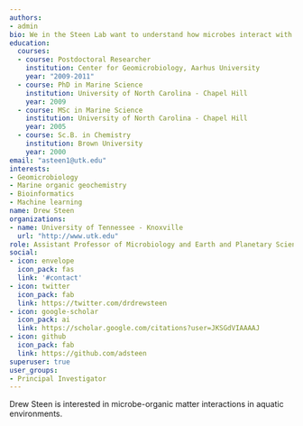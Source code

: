```yaml
---
authors:
- admin
bio: We in the Steen Lab want to understand how microbes interact with organic matter in aquatic systems. To do that, I use the tools of organic geochemistry as well as microbial ecology. These questions have lead us to work on new approaches to analyze DNA sequences from environmental microbiomes and to study the distribution of taxa and functions across all of microbial life.
education:
  courses:
  - course: Postdoctoral Researcher
    institution: Center for Geomicrobiology, Aarhus University
    year: "2009-2011"
  - course: PhD in Marine Science
    institution: University of North Carolina - Chapel Hill
    year: 2009
  - course: MSc in Marine Science
    institution: University of North Carolina - Chapel Hill
    year: 2005
  - course: Sc.B. in Chemistry
    institution: Brown University
    year: 2000
email: "asteen1@utk.edu"
interests:
- Geomicrobiology
- Marine organic geochemistry
- Bioinformatics
- Machine learning
name: Drew Steen
organizations:
- name: University of Tennessee - Knoxville
  url: "http://www.utk.edu"
role: Assistant Professor of Microbiology and Earth and Planetary Sciences
social:
- icon: envelope
  icon_pack: fas
  link: '#contact'
- icon: twitter
  icon_pack: fab
  link: https://twitter.com/drdrewsteen
- icon: google-scholar
  icon_pack: ai
  link: https://scholar.google.com/citations?user=JKSGdVIAAAAJ
- icon: github
  icon_pack: fab
  link: https://github.com/adsteen
superuser: true
user_groups:
- Principal Investigator
---
```


Drew Steen is interested in microbe-organic matter interactions in aquatic environments. 
